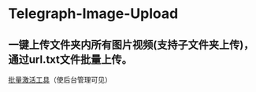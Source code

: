 # Telegraph-Image-Upload
## 一键上传文件夹内所有图片视频(支持子文件夹上传)，通过url.txt文件批量上传。

[批量激活工具](https://telegraph-image-show.vercel.app/)（使后台管理可见）
